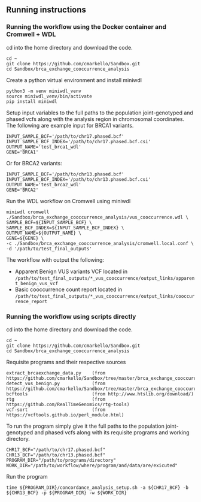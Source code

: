 ## Running instructions

### Running the workflow using the Docker container and Cromwell + WDL

cd into the home directory and download the code.
```
cd ~
git clone https://github.com/cmarkello/Sandbox.git
cd Sandbox/brca_exchange_cooccurrence_analysis
```
Create a python virtual environment and install miniwdl
```
python3 -m venv miniwdl_venv
source miniwdl_venv/bin/activate
pip install miniwdl
```
Setup input variables to the full paths to the population joint-genotyped and phased vcfs along with the analysis region in chromosomal coordinates. The following are example input for BRCA1 variants.
```
INPUT_SAMPLE_BCF='/path/to/chr17.phased.bcf'
INPUT_SAMPLE_BCF_INDEX='/path/to/chr17.phased.bcf.csi'
OUTPUT_NAME='test_brca1_wdl'
GENE='BRCA1'
```
Or for BRCA2 variants:
```
INPUT_SAMPLE_BCF='/path/to/chr13.phased.bcf'
INPUT_SAMPLE_BCF_INDEX='/path/to/chr13.phased.bcf.csi'
OUTPUT_NAME='test_brca2_wdl'
GENE='BRCA2'
```

Run the WDL workflow on Cromwell using miniwdl
```
miniwdl cromwell ./Sandbox/brca_exchange_cooccurrence_analysis/vus_cooccurrence.wdl \
SAMPLE_BCF=${INPUT_SAMPLE_BCF} \
SAMPLE_BCF_INDEX=${INPUT_SAMPLE_BCF_INDEX} \
OUTPUT_NAME=${OUTPUT_NAME} \
GENE=${GENE} \
-c ./Sandbox/brca_exchange_cooccurrence_analysis/cromwell.local.conf \
-d '/path/to/test_final_outputs'
```
The workflow with output the following:
- Apparent Benign VUS variants VCF located in `/path/to/test_final_outputs/*_vus_cooccurrence/output_links/apparent_benign_vus_vcf`
- Basic cooccurrence count report located in `/path/to/test_final_outputs/*_vus_cooccurrence/output_links/cooccurrence_report`

### Running the workflow using scripts directly

cd into the home directory and download the code.
```
cd ~
git clone https://github.com/cmarkello/Sandbox.git
cd Sandbox/brca_exchange_cooccurrence_analysis
```

Requisite programs and their respective sources
```
extract_brcaexchange_data.py    (from https://github.com/cmarkello/Sandbox/tree/master/brca_exchange_cooccurrence_analysis)
detect_vus_benign.py            (from https://github.com/cmarkello/Sandbox/tree/master/brca_exchange_cooccurrence_analysis)
bcftools                        (from http://www.htslib.org/download/)
rtg                             (from https://github.com/RealTimeGenomics/rtg-tools)
vcf-sort                        (from https://vcftools.github.io/perl_module.html)
```

To run the program simply give it the full paths to the population joint-genotyped and phased vcfs along with its requisite programs
and working directory.
```
CHR17_BCF="/path/to/chr17.phased.bcf"
CHR13_BCF="/path/to/chr13.phased.bcf"
PROGRAM_DIR="/path/to/programs/directory"
WORK_DIR="/path/to/workflow/where/program/and/data/are/exicuted"
```

Run the program
```
time ${PROGRAM_DIR}/concordance_analysis_setup.sh -a ${CHR17_BCF} -b ${CHR13_BCF} -p ${PROGRAM_DIR} -w ${WORK_DIR}
```

